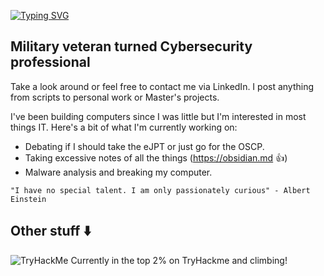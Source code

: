 [![Typing SVG](https://readme-typing-svg.herokuapp.com?font=Fira+Code&pause=1000&color=42F745&width=435&lines=Hi+there+-+I'm+Matt)](https://git.io/typing-svg)

## Military veteran turned Cybersecurity professional
Take a look around or feel free to contact me via LinkedIn. I post anything from scripts to personal work or Master's projects. 

I've been building computers since I was little but I'm interested in most things IT. Here's a bit of what I'm currently working on:
- Debating if I should take the eJPT or just go for the OSCP.
- Taking excessive notes of all the things (https://obsidian.md :+1:)
- Malware analysis and breaking my computer. 

`"I have no special talent. I am only passionately curious" - Albert Einstein`

<!--
**MTTGIT19/MTTGIT19** is a ✨ _special_ ✨ repository because its `README.md` (this file) appears on your GitHub profile.

Here are some ideas to get you started:

- 🔭 I’m currently working on ...
- 🌱 I’m currently learning ...
- 👯 I’m looking to collaborate on ...
- 🤔 I’m looking for help with ...
- 💬 Ask me about ...
- 📫 How to reach me: ...
- 😄 Pronouns: ...
- ⚡ Fun fact: ...
-->

Other stuff :arrow_down:
---
<img src="https://tryhackme-badges.s3.amazonaws.com/MILMT.png" alt="TryHackMe">
Currently in the top 2% on TryHackme and climbing!
